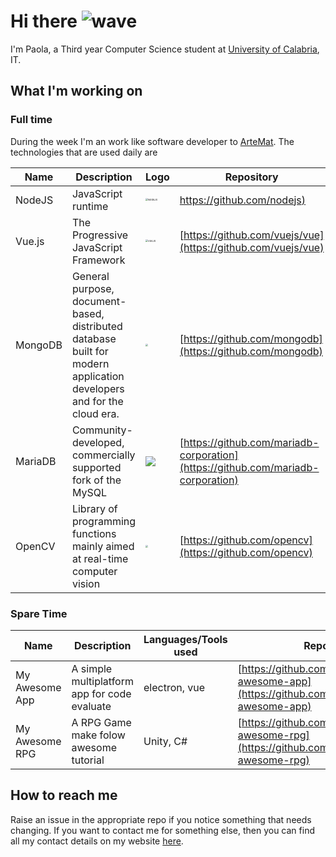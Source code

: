 # Hi there ![wave](https://github.githubassets.com/images/icons/emoji/unicode/1f44b.png)

I'm Paola, a Third year Computer Science student at [University of Calabria](https://www.unical.it/portale/), IT.

## 

## What I'm working on



### Full time

During the week I'm an work like software developer to [ArteMat](https://www.artemat.it/). The technologies that are used daily are

| Name    | Description                                                  | Logo                                                         | Repository                                 |
| ------- | ------------------------------------------------------------ | ------------------------------------------------------------ | ------------------------------------------ |
| NodeJS  | JavaScript runtime                                           | <img src="https://upload.wikimedia.org/wikipedia/commons/thumb/d/d9/Node.js_logo.svg/1280px-Node.js_logo.svg.png" alt="NodeJS" style="zoom: 25%;" /> | [https://github.com/nodejs)](https://github.com/nodejs)              |
| Vue.js  | The Progressive JavaScript Framework                         | <img src="https://upload.wikimedia.org/wikipedia/commons/thumb/9/95/Vue.js_Logo_2.svg/1200px-Vue.js_Logo_2.svg.png" alt="VueJS" style="zoom:25%;" /> | [https://github.com/vuejs/vue](https://github.com/vuejs/vue)           |
| MongoDB | General purpose, document-based, distributed database built for modern application developers and for the cloud era. | <img src="https://upload.wikimedia.org/wikipedia/en/thumb/4/45/MongoDB-Logo.svg/1280px-MongoDB-Logo.svg.png" style="zoom:25%;" /> | [https://github.com/mongodb](https://github.com/mongodb)             |
| MariaDB | Community-developed, commercially supported fork of the MySQL | ![](https://upload.wikimedia.org/wikipedia/commons/6/68/Mariadb-seal-browntext.svg) | [https://github.com/mariadb-corporation](https://github.com/mariadb-corporation) |
| OpenCV  | Library of programming functions mainly aimed at real-time computer vision | <img src="https://upload.wikimedia.org/wikipedia/commons/thumb/3/32/OpenCV_Logo_with_text_svg_version.svg/1200px-OpenCV_Logo_with_text_svg_version.svg.png" style="zoom:25%;" /> | [https://github.com/opencv](https://github.com/opencv)              |

### 

### Spare Time

| Name | Description | Languages/Tools used | Repository |
| ---- | ----------- | -------------------- | ---------- |
| My Awesome App |A simple multiplatform app for code evaluate|electron, vue|[https://github.com/paolaguarasci/my-awesome-app](https://github.com/paolaguarasci/my-awesome-app)|
| My Awesome RPG |A RPG Game make folow awesome tutorial|Unity, C#|[https://github.com/paolaguarasci/my-awesome-rpg](https://github.com/paolaguarasci/my-awesome-rpg)|

## 

## How to reach me

Raise an issue in the appropriate repo if you notice something that  needs changing. If you want to contact me for something else, then you  can find all my contact details on my website [here](https://paolaguarasci.space).
